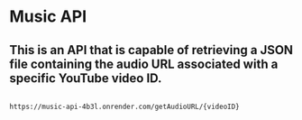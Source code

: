 # Music API
## This is an API that is capable of retrieving a JSON file containing the audio URL associated with a specific YouTube video ID.

```html

https://music-api-4b3l.onrender.com/getAudioURL/{videoID} 

```